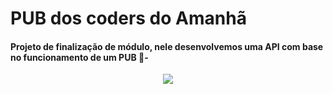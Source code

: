 # PUB dos coders do Amanhã

#### Projeto de finalização de módulo, nele desenvolvemos uma API com base no funcionamento de um PUB 🍺-
<p align="center">
  <img src="https://i.imgur.com/0pwURUS.png">
</p>
